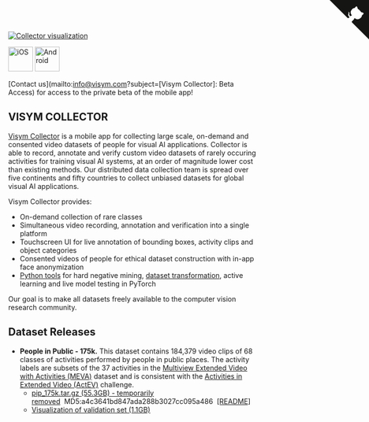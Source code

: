 <a href="https://github.com/visym/collector" class="github-corner" aria-label="View source on GitHub"><svg width="80" height="80" viewBox="0 0 250 250" style="fill:#151513; color:#fff; position: absolute; top: 0; border: 0; right: 0;" aria-hidden="true"><path d="M0,0 L115,115 L130,115 L142,142 L250,250 L250,0 Z"></path><path d="M128.3,109.0 C113.8,99.7 119.0,89.6 119.0,89.6 C122.0,82.7 120.5,78.6 120.5,78.6 C119.2,72.0 123.4,76.3 123.4,76.3 C127.3,80.9 125.5,87.3 125.5,87.3 C122.9,97.6 130.6,101.9 134.4,103.2" fill="currentColor" style="transform-origin: 130px 106px;" class="octo-arm"></path><path d="M115.0,115.0 C114.9,115.1 118.7,116.5 119.8,115.4 L133.7,101.6 C136.9,99.2 139.9,98.4 142.2,98.6 C133.8,88.0 127.5,74.4 143.8,58.0 C148.5,53.4 154.0,51.2 159.7,51.0 C160.3,49.4 163.2,43.6 171.4,40.1 C171.4,40.1 176.1,42.5 178.8,56.2 C183.1,58.6 187.2,61.8 190.9,65.4 C194.5,69.0 197.7,73.2 200.1,77.6 C213.8,80.2 216.3,84.9 216.3,84.9 C212.7,93.1 206.9,96.0 205.4,96.6 C205.1,102.4 203.0,107.8 198.3,112.5 C181.9,128.9 168.3,122.5 157.7,114.1 C157.9,116.9 156.7,120.9 152.7,124.9 L141.0,136.5 C139.8,137.7 141.6,141.9 141.8,141.8 Z" fill="currentColor" class="octo-body"></path></svg></a><style>.github-corner:hover .octo-arm{animation:octocat-wave 560ms ease-in-out}@keyframes octocat-wave{0%,100%{transform:rotate(0)}20%,60%{transform:rotate(-25deg)}40%,80%{transform:rotate(10deg)}}@media (max-width:500px){.github-corner:hover .octo-arm{animation:none}.github-corner .octo-arm{animation:octocat-wave 560ms ease-in-out}}</style>

[![Collector visualization](http://i3.ytimg.com/vi/HjNa7_T-Xkc/maxresdefault.jpg)](https://youtu.be/HjNa7_T-Xkc)

<a href="https://visym.com/collector"><img alt="iOS" src="https://developer.apple.com/app-store/marketing/guidelines/images/badge-download-on-the-app-store.svg" height="50"/></a>  <a href="https://visym.com/collector"><img alt="Android" src="https://upload.wikimedia.org/wikipedia/commons/7/78/Google_Play_Store_badge_EN.svg" height="50"/></a> 

[Contact us](mailto:info@visym.com?subject=[Visym Collector]: Beta Access) for access to the private beta of the mobile app!


## VISYM COLLECTOR

[Visym Collector](https://visym.com/collector) is a mobile app for collecting large scale, on-demand and consented video datasets of people for visual AI applications. Collector is able to record, annotate and verify custom video datasets of rarely occuring activities for training visual AI systems, at an order of magnitude lower cost than existing methods. Our distributed data collection team is spread over five continents and fifty countries to collect unbiased datasets for global visual AI applications.
   
Visym Collector provides:  

* On-demand collection of rare classes  
* Simultaneous video recording, annotation and verification into a single platform
* Touchscreen UI for live annotation of bounding boxes, activity clips and object categories
* Consented videos of people for ethical dataset construction with in-app face anonymization
* [Python tools](https://github.com/visym/collector) for hard negative mining, [dataset transformation](https://github.com/visym/vipy), active learning and live model testing in PyTorch

Our goal is to make all datasets freely available to the computer vision research community.


## Dataset Releases

* **People in Public - 175k.**  This dataset contains 184,379 video clips of 68 classes of activities performed by people in public places.  The activity labels are subsets of the 37 activities in the [Multiview Extended Video with Activities (MEVA)](https://mevadata.org) dataset and is consistent with the [Activities in Extended Video (ActEV)](https://actev.nist.gov/) challenge.  
    * [pip_175k.tar.gz (55.3GB) - temporarily removed]()&nbsp;&nbsp;MD5:a4c3641bd847ada288b3027cc095a486&nbsp;&nbsp;[[README]](pip_175k/README.md)&nbsp;&nbsp;
    * [Visualization of validation set (1.1GB)](https://dl.dropboxusercontent.com/s/8fp77nvxeywrq7f/pip_175k_valset.html)
